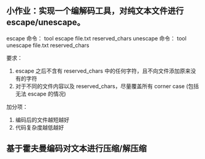 ## 小作业：实现一个编解码工具，对纯文本文件进行 escape/unescape。

escape 命令： tool escape   file.txt reserved_chars
unescape 命令： tool unescape  file.txt reserved_chars

要求：
1. escape 之后不含有 reserved_chars 中的任何字符，且不向文件添加原来没有的字符
2. 对于不同的文件内容以及 reserved_chars，尽量覆盖所有 corner case (包括无法 escape 的情况)

加分项：
1. 编码后的文件越短越好
2. 代码复杂度越低越好

## 基于霍夫曼编码对文本进行压缩/解压缩

